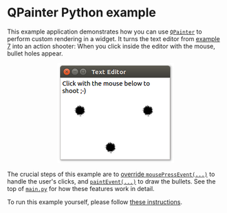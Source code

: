 # QPainter Python example

This example application demonstrates how you can use [`QPainter`](https://doc.qt.io/qt-5/qpainter.html) to perform custom rendering in a widget. It turns the text editor from [example 7](../07%20Qt%20Text%20Editor) into an action shooter: When you click inside the editor with the mouse, bullet holes appear.

<p align="center"><img src="../screenshots/qpainter-python-example.png" alt="QPainter Python Example"></p>

The crucial steps of this example are to [override `mousePressEvent(...)`](main.py#L13-L17) to handle the user's clicks, and [`paintEvent(...)`](main.py#L18-L22) to draw the bullets. See the top of [`main.py`](main.py) for how these features work in detail.

To run this example yourself, please follow [these instructions](../../README.md#running-the-examples).
